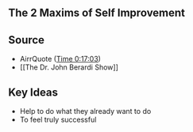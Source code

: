 ## The 2 Maxims of Self Improvement

## Source
- AirrQuote ([Time 0:17:03](https://www.airr.io/quote/614083723864cb25c1839757))
- [[The Dr. John Berardi Show]]

## Key Ideas
- Help to do what they already want to do
- To feel truly successful